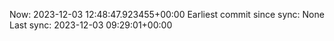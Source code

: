 Now: 2023-12-03 12:48:47.923455+00:00 Earliest commit since sync: None Last sync: 2023-12-03 09:29:01+00:00
